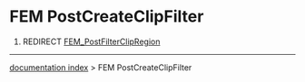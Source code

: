 # FEM PostCreateClipFilter
1.  REDIRECT [FEM\_PostFilterClipRegion](FEM_PostFilterClipRegion.md)

---
[documentation index](../README.md) > FEM PostCreateClipFilter
